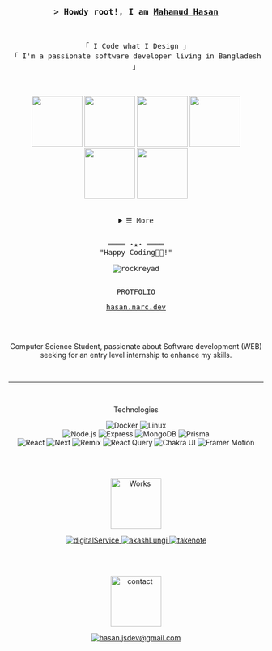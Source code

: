 <!-- Intro  -->
<h3 align="center">
        <samp>&gt; Howdy root!, I am
          <b><a target="_blank" href="https://hasan.narc.dev/">Mahamud Hasan</a></b>
        </samp>
</h3>
<br>

<p align="center">
        <!-- Organization  -->
        <samp>
                「 I Code what I Design 」
                <br>
                「 I'm a passionate software developer living in Bangladesh 」
                <br>
                <br>
        </samp>
        <!-- Use Stack Logos -->
       <br>
<br>

  <img src="https://media3.giphy.com/media/ln7z2eWriiQAllfVcn/200w.webp" width="100">
  <img src="https://media.giphy.com/media/fsEaZldNC8A1PJ3mwp/giphy.gif" width="100">
    <img src="https://media.giphy.com/media/XAxylRMCdpbEWUAvr8/giphy.gif" width="100">
  <img src="https://i.giphy.com/media/eNAsjO55tPbgaor7ma/200w.webp" width="100">
  <img src="https://i.giphy.com/media/KzJkzjggfGN5Py6nkT/200.webp" width="100">
  <img src="https://i.giphy.com/media/IdyAQJVN2kVPNUrojM/200.webp" width="100">
<br>
</p>

 <br>
<!-- Details Section-->
<details align="center">
    <summary> <samp>&#9776; More</samp></summary>
    <p align="center">
        <br>
        <!-- Social Links -->
        <p>Find me on</p>
        <!-- Gmail -->
        <a href="mailto:hasan.jsdev@gmail.com" target="_blank"><img alt="Gmail"
                src="https://img.shields.io/badge/-Gmail-EA4335?style=flat-square&logo=Gmail&logoColor=white">
        </a>
        <!-- Instagram -->
        <a href="https://www.instagram.com/rockreyad/" target="_blank"><img alt="Instagram"
                src="https://img.shields.io/badge/-Instagram-E4405F?style=flat-square&logo=Instagram&logoColor=white">
        </a>
          <!-- Twitter -->
        <a href="https://www.twitter.com/rockreyad/" target="_blank"><img alt="X"
                src="https://img.shields.io/twitter/url?url=https://x/rockreyad?style=flat-square&logo=X&label=follow&logoColor=black&color=#D5D5D5">
        </a>
        <!-- Linkedin -->
        <a href="https://www.linkedin.com/in/rockreyad/" target="_blank"><img alt="Linkedin"
                src="https://img.shields.io/badge/-Linkedin-0A66C2?style=flat-square&logo=Linkedin&logoColor=white">
        </a>
    </p>
</details>
<br>

<!-- Portfolio Section -->
<samp >
    <p align="center">
        ════ ⋆★⋆ ════
        <br>
        "Happy Coding👨‍💻!"
      <br>
      <br>
      <img src="https://komarev.com/ghpvc/?username=rockreyad&label=Profile%20views&color=0eb493&style=flat-square" alt="rockreyad" />
      <br>
      <br>
  <p align="center"> PROTFOLIO</p>
  <p align="center"> <a href="https://hasan.narc.dev" target="blank">hasan.narc.dev</a></p>
    </p>
    <br>
</samp>

<!-- Objectives -->
<smap>
    <br>
  <p align='center'>
    Computer Science Student, passionate about Software development (WEB)
    <br>
    seeking for an entry level internship to enhance my skills.
  </p>
    <br>
  </smap>
  
<hr>

<!-- Technologies -->
<smap align="center">
    <br>
  <p align="center"> Technologies</p>
  <p align="center">
  <img alt="Docker"
                src="https://img.shields.io/badge/-Docker-000?&logo=Docker">
  </img>
      <img alt="Linux"
                src="https://img.shields.io/badge/-Linux-000?&logo=Linux">
  <br>
  <img alt="Node.js"
                src="https://img.shields.io/badge/-Node.js-000?&logo=node.js">
            <img alt="Express"
                src="https://img.shields.io/badge/-Expresss-000?&logo=Express"/>
           <img alt="MongoDB"
                src="https://img.shields.io/badge/-MongoDB-000?&logo=MongoDB"/>
             <img alt="Prisma"
                src="https://img.shields.io/badge/-Prisma-000?&logo=Prisma"/>
  <br>
        <img alt="React"
                src="https://img.shields.io/badge/-React-000?&logo=React"/>
  <img alt="Next"
                src="https://img.shields.io/badge/-Next-000?&logo=Next.js"/>
          <img alt="Remix"
                src="https://img.shields.io/badge/-Remix-000?&logo=Remix"/>
            <img alt="React Query"
                src="https://img.shields.io/badge/-React%20Query-000?&logo=Reactquery"/>
              <img alt="Chakra UI"
                src="https://img.shields.io/badge/-Chakra%20Ui-000?&logo=Chakraui"/>
                <img alt="Framer Motion"
                src="https://img.shields.io/badge/-Framer%20Motion-000?&logo=Framer"/>
      
  <br>
  </p>
    <br>
</smap>

<!-- Projects -->
<smap align="center">
  <br>
 <p align="center"> <img alt="Works" src="https://media.giphy.com/media/TmPb7vBn0bdJ9TMEhi/giphy.gif" width="100"></p>
  <p align="center">
    <!-- project 1 -->
    <a href="https://github.com/rockreyad/digitalService" target="_blank">
       <img alt="digitalService" src="https://img.shields.io/badge/-📝%20Digital%20Service%20Portal-000">
    </a>
    <!-- project 2 -->
    <a href="https://akashlungi.com" target="_blank">
       <img alt="akashLungi" src="https://img.shields.io/badge/-🛒%20Fashion%20E%E2%80%93commerce%20build%20Remix-000">
     </a>
    <!-- project 3 -->
    <a href="https://github.com/rockreyad/takenote" target="_blank">
       <img alt="takenote" src="https://img.shields.io/badge/-🏢%20Next%20Generation%20Speech%20to%20Text%20AI-000">
     </a>
    </p>
  <br>
  </smap>
 
<!--  Footer -->
<smap align="center">
  <br>
  <p align="center">
   <img alt="contact" src="https://media.giphy.com/media/oBl4FKDaXx6xQrW4cv/giphy.gif" width="100">
    </p>
  <p align="center">
    <!-- Contact Email -->
        <a href="mailto:hasan.jsdev@gmail.com" target="_blank"><img alt="hasan.jsdev@gmail.com"
                src="https://img.shields.io/badge/-hasan.jsdev@gmail.com-EA4335?style=flat-square&logo=Gmail&logoColor=white">
        </a>
  </p>
</smap>
